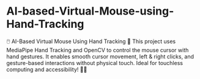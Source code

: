 # AI-based-Virtual-Mouse-using-Hand-Tracking
 🖱️ AI-Based Virtual Mouse Using Hand Tracking 🚀    This project uses MediaPipe Hand Tracking and OpenCV to control the mouse cursor with hand gestures. It enables smooth cursor movement, left &amp; right clicks, and gesture-based interactions without physical touch. Ideal for touchless computing and accessibility! 🎯🔥
